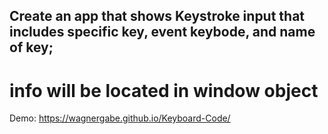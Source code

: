 ## Create an app that shows Keystroke input that includes specific key, event keybode, and name of key;

# info will be located in window object

Demo: https://wagnergabe.github.io/Keyboard-Code/
